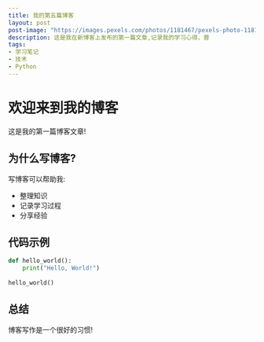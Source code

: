 ```yaml
---
title: 我的第五篇博客
layout: post
post-image: "https://images.pexels.com/photos/1181467/pexels-photo-1181467.jpeg"
description: 这是我在新博客上发布的第一篇文章,记录我的学习心得，蓉
tags:
- 学习笔记
- 技术
- Python
---
```


# 欢迎来到我的博客

这是我的第一篇博客文章!

## 为什么写博客?

写博客可以帮助我:
* 整理知识
* 记录学习过程
* 分享经验

## 代码示例

```python
def hello_world():
    print("Hello, World!")
    
hello_world()
```

## 总结

博客写作是一个很好的习惯!